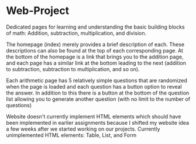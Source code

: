 # Web-Project
Dedicated pages for learning and understanding the basic building blocks of math: Addition, subtraction, multiplication, and division.

The homepage (index) merely provides a brief description of each. These descriptions can also be found at the top of each corresponding page.
At the bottom of the homepage is a link that brings you to the addition page, and each page has a similar link at the bottom leading to the next (addition to subtraction, subtraction to multiplication, and so on).

Each arithmetic page has 5 relatively simple questions that are randomized when the page is loaded and each question has a button option to reveal the answer.
In addition to this there is a button at the bottom of the question list allowing you to generate another question (with no limit to the number of questions)

Website doesn't currently implement HTML elements which should have been implemented in earlier assignments because I shifted my website idea a few weeks after we started working on our projects.
Currently unimplemented HTML elements: Table, List, and Form
